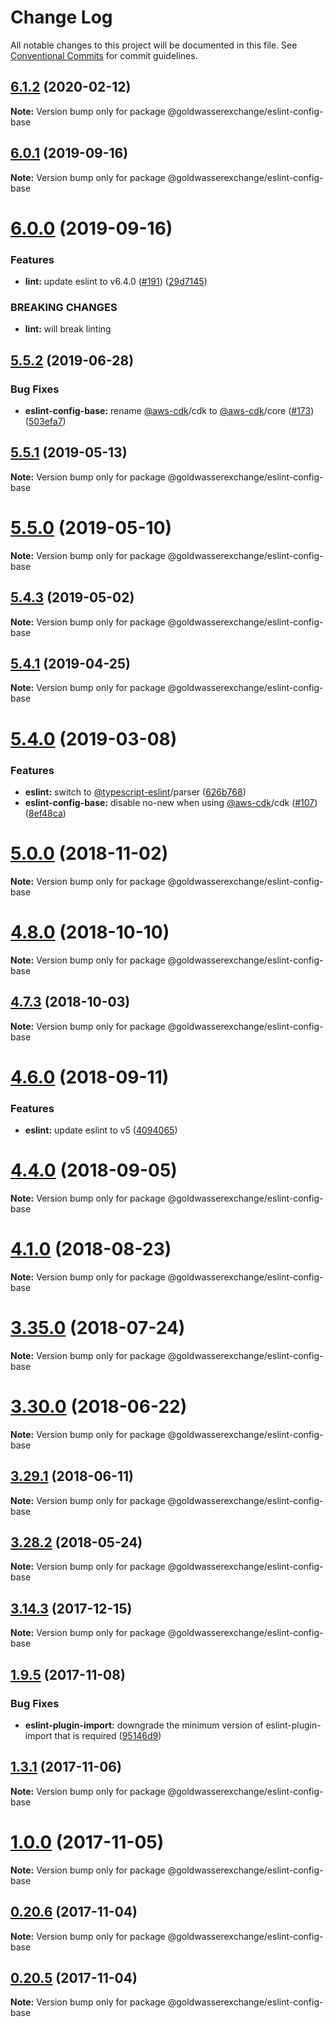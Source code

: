 # Change Log

All notable changes to this project will be documented in this file.
See [Conventional Commits](https://conventionalcommits.org) for commit guidelines.

## [6.1.2](https://github.com/goldwasserexchange/public/compare/v6.1.1...v6.1.2) (2020-02-12)

**Note:** Version bump only for package @goldwasserexchange/eslint-config-base





## [6.0.1](https://github.com/goldwasserexchange/public/compare/v6.0.0...v6.0.1) (2019-09-16)

**Note:** Version bump only for package @goldwasserexchange/eslint-config-base





# [6.0.0](https://github.com/goldwasserexchange/public/compare/v5.5.3...v6.0.0) (2019-09-16)


### Features

* **lint:** update eslint to v6.4.0 ([#191](https://github.com/goldwasserexchange/public/issues/191)) ([29d7145](https://github.com/goldwasserexchange/public/commit/29d7145))


### BREAKING CHANGES

* **lint:** will break linting





## [5.5.2](https://github.com/goldwasserexchange/public/compare/v5.5.1...v5.5.2) (2019-06-28)


### Bug Fixes

* **eslint-config-base:** rename [@aws-cdk](https://github.com/aws-cdk)/cdk to [@aws-cdk](https://github.com/aws-cdk)/core ([#173](https://github.com/goldwasserexchange/public/issues/173)) ([503efa7](https://github.com/goldwasserexchange/public/commit/503efa7))





## [5.5.1](https://github.com/goldwasserexchange/public/compare/v5.5.0...v5.5.1) (2019-05-13)

**Note:** Version bump only for package @goldwasserexchange/eslint-config-base





# [5.5.0](https://github.com/goldwasserexchange/public/compare/v5.4.4...v5.5.0) (2019-05-10)

**Note:** Version bump only for package @goldwasserexchange/eslint-config-base





## [5.4.3](https://github.com/goldwasserexchange/public/compare/v5.4.2...v5.4.3) (2019-05-02)

**Note:** Version bump only for package @goldwasserexchange/eslint-config-base





## [5.4.1](https://github.com/goldwasserexchange/public/compare/v5.4.0...v5.4.1) (2019-04-25)

**Note:** Version bump only for package @goldwasserexchange/eslint-config-base





# [5.4.0](https://github.com/goldwasserexchange/public/compare/v5.3.0...v5.4.0) (2019-03-08)


### Features

* **eslint:** switch to [@typescript-eslint](https://github.com/typescript-eslint)/parser ([626b768](https://github.com/goldwasserexchange/public/commit/626b768))
* **eslint-config-base:** disable no-new when using [@aws-cdk](https://github.com/aws-cdk)/cdk ([#107](https://github.com/goldwasserexchange/public/issues/107)) ([8ef48ca](https://github.com/goldwasserexchange/public/commit/8ef48ca))





# [5.0.0](https://github.com/goldwasserexchange/public/compare/v4.12.1...v5.0.0) (2018-11-02)

**Note:** Version bump only for package @goldwasserexchange/eslint-config-base





<a name="4.8.0"></a>
# [4.8.0](https://github.com/goldwasserexchange/public/compare/v4.7.3...v4.8.0) (2018-10-10)

**Note:** Version bump only for package @goldwasserexchange/eslint-config-base





<a name="4.7.3"></a>
## [4.7.3](https://github.com/goldwasserexchange/javascript/tree/master/packages/lint/eslint/eslint-config-base/compare/v4.7.2...v4.7.3) (2018-10-03)

**Note:** Version bump only for package @goldwasserexchange/eslint-config-base





<a name="4.6.0"></a>
# [4.6.0](https://github.com/goldwasserexchange/javascript/tree/master/packages/lint/eslint/eslint-config-base/compare/v4.5.0...v4.6.0) (2018-09-11)


### Features

* **eslint:** update eslint to v5 ([4094065](https://github.com/goldwasserexchange/javascript/tree/master/packages/lint/eslint/eslint-config-base/commit/4094065))




<a name="4.4.0"></a>
# [4.4.0](https://github.com/goldwasserexchange/javascript/tree/master/packages/lint/eslint/eslint-config-base/compare/v4.3.1...v4.4.0) (2018-09-05)




**Note:** Version bump only for package @goldwasserexchange/eslint-config-base

<a name="4.1.0"></a>
# [4.1.0](https://github.com/goldwasserexchange/javascript/tree/master/packages/lint/eslint/eslint-config-base/compare/v4.0.2...v4.1.0) (2018-08-23)




**Note:** Version bump only for package @goldwasserexchange/eslint-config-base

<a name="3.35.0"></a>
# [3.35.0](https://github.com/goldwasserexchange/javascript/tree/master/packages/eslint-config-base/compare/v3.34.0...v3.35.0) (2018-07-24)




**Note:** Version bump only for package @goldwasserexchange/eslint-config-base

<a name="3.30.0"></a>
# [3.30.0](https://github.com/goldwasserexchange/javascript/tree/master/packages/eslint-config-base/compare/v3.29.1...v3.30.0) (2018-06-22)




**Note:** Version bump only for package @goldwasserexchange/eslint-config-base

<a name="3.29.1"></a>
## [3.29.1](https://github.com/goldwasserexchange/javascript/tree/master/packages/eslint-config-base/compare/v3.29.0...v3.29.1) (2018-06-11)




**Note:** Version bump only for package @goldwasserexchange/eslint-config-base

<a name="3.28.2"></a>
## [3.28.2](https://github.com/goldwasserexchange/javascript/tree/master/packages/eslint-config-base/compare/v3.28.1...v3.28.2) (2018-05-24)




**Note:** Version bump only for package @goldwasserexchange/eslint-config-base

<a name="3.14.3"></a>
## [3.14.3](https://github.com/goldwasserexchange/javascript/tree/master/packages/eslint-config-base/compare/v3.14.2...v3.14.3) (2017-12-15)




**Note:** Version bump only for package @goldwasserexchange/eslint-config-base

<a name="1.9.5"></a>
## [1.9.5](https://github.com/goldwasserexchange/javascript/compare/v1.9.4...v1.9.5) (2017-11-08)


### Bug Fixes

* **eslint-plugin-import:** downgrade the minimum version of eslint-plugin-import that is required ([95146d9](https://github.com/goldwasserexchange/javascript/commit/95146d9))




<a name="1.3.1"></a>
## [1.3.1](https://github.com/goldwasserexchange/javascript/compare/v1.3.0...v1.3.1) (2017-11-06)




**Note:** Version bump only for package @goldwasserexchange/eslint-config-base

<a name="1.0.0"></a>
# [1.0.0](https://github.com/goldwasserexchange/javascript/compare/v0.20.6...v1.0.0) (2017-11-05)




**Note:** Version bump only for package @goldwasserexchange/eslint-config-base

<a name="0.20.6"></a>
## [0.20.6](https://github.com/goldwasserexchange/javascript/compare/v0.20.5...v0.20.6) (2017-11-04)




**Note:** Version bump only for package @goldwasserexchange/eslint-config-base

<a name="0.20.5"></a>
## [0.20.5](https://github.com/goldwasserexchange/javascript/compare/v0.20.4...v0.20.5) (2017-11-04)




**Note:** Version bump only for package @goldwasserexchange/eslint-config-base
